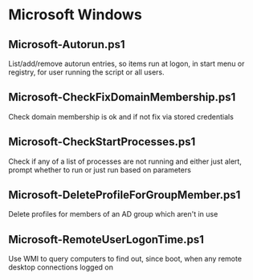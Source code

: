 # Microsoft Windows

## Microsoft-Autorun.ps1
List/add/remove autorun entries, so items run at logon, in start menu or registry, for user running the script or all users.

## Microsoft-CheckFixDomainMembership.ps1
Check domain membership is ok and if not fix via stored credentials

## Microsoft-CheckStartProcesses.ps1
Check if any of a list of processes are not running and either just alert, prompt whether to run or just run based on parameters

## Microsoft-DeleteProfileForGroupMember.ps1
Delete profiles for members of an AD group which aren't in use

## Microsoft-RemoteUserLogonTime.ps1
Use WMI to query computers to find out, since boot, when any remote desktop connections logged on
